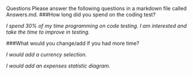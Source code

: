 Questions
Please answer the following questions in a markdown file called Answers.md.
###How long did you spend on the coding test?

*I spend 30% of my time programming on code testing.
 I am interested and take the time to improve in testing.*

###What would you change/add if you had more time?

*I would add a currency selection.*

*I would add an expenses statistic diagram.*
